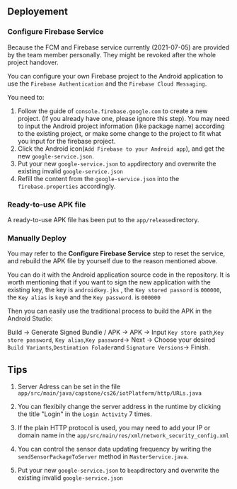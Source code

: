 

## Deployement 

### Configure Firebase Service

Because the FCM and Firebase service currently (2021-07-05) are provided by the team member personally. They might be revoked after the whole project handover. 

You can configure your own Firebase project to the Android application to use the `Firebase Authentication` and the `Firebase Cloud Messaging`. 

You need to:

1. Follow the guide of `console.firebase.google.com` to create a new project. (If you already have one, please ignore this step). You may need to input the Android project information (like package name) according to the existing project, or make some change to the project to fit what you input for the firebase project.
2. Click the Android icon(`Add Firebase to your Android app`), and get the new `google-service.json`.
3. Put your new `google-service.json` to `app`directory and overwrite the existing invalid `google-service.json`
4. Refill the content from the `google-service.json` into the `firebase.properties` accordingly.

### Ready-to-use APK file

A ready-to-use APK file has been put to the `app/release`directory.

### Manually Deploy

You may refer to the **Configure Firebase Service** step to reset the service, and rebuild the APK file by yourself due to the reason mentioned above.

You can do it with the Android application source code in the repository. It is worth mentioning that if you want to sign the new application with the existing key, the key is `androidkey.jks` , the `Key stored passord` is `000000`, the `Key alias` is `key0` and the `Key password`. is `000000` 

Then you can easily use the traditional process to build the APK in the Android Studio: 

Build -> Generate Signed Bundle / APK -> APK -> Input `Key store path`,`Key store password`, `Key alias`,`Key password`-> Next -> Choose your desired `Build Variants`,`Destination Folader`and `Signature Versions`-> Finish.

## Tips

1. Server Adress can be set in the file `app/src/main/java/capstone/cs26/iotPlatform/http/URLs.java`
2. You can flexibily change the server address in the runtime by clicking the title "Login"  in the `Login Activity` 7 times.
3. If the plain HTTP protocol is used, you may need to add your IP or domain name in the `app/src/main/res/xml/network_security_config.xml`
4. You can control the sensor data updating frequency by writing the `sendSensorPackageToServer` method in `MasterService.java`.

3. Put your new `google-service.json` to `beap`directory and overwrite the existing invalid `google-service.json`
